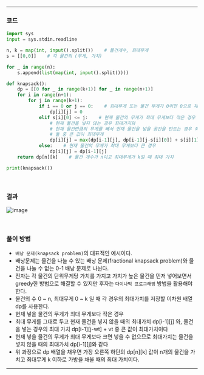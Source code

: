 ___
### 코드
```python
import sys
input = sys.stdin.readline

n, k = map(int, input().split())    # 물건개수, 최대무게
s = [[0,0]]    # 각 물건의 (무게, 가치)

for _ in range(n):
    s.append(list(map(int, input().split())))

def knapsack():
    dp = [[0 for _ in range(k+1)] for _ in range(n+1)]
    for i in range(n+1):
        for j in range(k+1):
            if i == 0 or j == 0:    # 최대무게 또는 물건 무게가 0이면 0으로 채움
                dp[i][j] = 0
            elif s[i][0] <= j:    # 현재 물건의 무게가 최대 무게보다 작은 경우
                # 현재 물건을 넣지 않는 경우 최대가치와
                # 현재 물건만큼의 무게를 빼서 현재 물건을 넣을 공간을 만드는 경우 최대 가치를 비교
                # 둘 중 큰 값이 최대무게
                dp[i][j] = max(dp[i-1][j], dp[i-1][j-s[i][0]] + s[i][1])
            else:    # 현재 물건의 무게가 최대 무게보다 큰 경우
                dp[i][j] = dp[i-1][j]
    return dp[n][k]    # 물건 개수가 n이고 최대무게가 k일 때 최대 가치

print(knapsack())
```
<br>

### 결과
![image](https://user-images.githubusercontent.com/50696567/195744436-2a98d9b1-f9f0-4506-8d4c-e94617d0c917.png)

<br>

### 풀이 방법
- `배낭 문제(knapsack problem)`의 대표적인 예시이다.
- 배낭문제는 물건을 나눌 수 있는 배낭 문제(fractional knapsack problem)와 물건을 나눌 수 없는 0-1 배낭 문제로 나뉜다.
- 전자는 각 물건의 단위무게당 가치를 가지고 가치가 높은 물건을 먼저 넣어보면서 greedy한 방법으로 해결할 수 있지만 후자는 `다이나믹 프로그래밍` 방법을 활용해야 한다.
- 물건의 수 0 ~ n, 최대무게 0 ~ k 일 때 각 경우의 최대가치를 저장할 이차원 배열 dp를 사용한다.
- 현재 넣을 물건의 무게가 최대 무게보다 작은 경우
- 최대 무게를 그대로 두고 현재 물건을 넣지 않을 때의 최대가치 dp[i-1][j] 와, 물건을 넣는 경우의 최대 가치 dp[i-1][j-wt] + vt 중 큰 값이 최대가치이다
- 현재 넣을 물건의 무게가 최대 무게보다 크면 넣을 수 없으므로 최대가치는 물건을 넣지 않을 때의 최대가치 dp[i-1][j]와 같다
- 위 과정으로 dp 배열을 채우면 가장 오른쪽 하단의 dp[n][k] 값이 n개의 물건을 가치고 최대무게 k 이하로 가방을 채울 때의 최대 가치이다.
___
